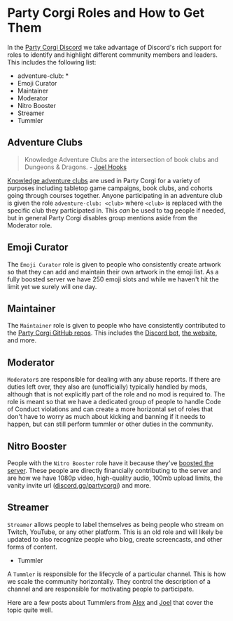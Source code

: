# Party Corgi Roles and How to Get Them

In the [Party Corgi Discord](https://discord.gg/partycorgi) we take advantage of Discord's rich support for roles to identify and highlight different community members and leaders. This includes the following list:

* adventure-club: *
* Emoji Curator
* Maintainer
* Moderator
* Nitro Booster
* Streamer
* Tummler

## Adventure Clubs

> Knowledge Adventure Clubs are the intersection of book clubs and Dungeons & Dragons.
> \- [Joel Hooks](https://joelhooks.com/knowledge-adventure-club)

[Knowledge adventure clubs](https://knowledgeadventure.club/) are used in Party Corgi for a variety of purposes including tabletop game campaigns, book clubs, and cohorts going through courses together. Anyone participating in an adventure club is given the role `adventure-club: <club>` where `<club>` is replaced with the specific club they participated in. This *can* be used to tag people if needed, but in general Party Corgi disables group mentions aside from the Moderator role.

## Emoji Curator

The `Emoji Curator` role is given to people who consistently create artwork so that they can add and maintain their own artwork in the emoji list. As a fully boosted server we have 250 emoji slots and while we haven't hit the limit yet we surely will one day.

## Maintainer

The `Maintainer` role is given to people who have consistently contributed to the [Party Corgi GitHub repos](https://github.com/partycorgi). This includes the [Discord bot](https://github.com/partycorgi/corgo-bot), [the website](https://github.com/partycorgi/partycorgi), and more.

## Moderator

`Moderator`s are responsible for dealing with any abuse reports. If there are duties left over, they also are (unofficially) typically handled by mods, although that is not explicitly part of the role and no mod is required to. The role is meant so that we have a dedicated group of people to handle Code of Conduct violations and can create a more horizontal set of roles that don't have to worry as much about kicking and banning if it needs to happen, but can still perform tummler or other duties in the community.

## Nitro Booster

People with the `Nitro Booster` role have it because they've [boosted the server](https://support.discord.com/hc/en-us/articles/360028038352-Server-Boosting-). These people are directly financially contributing to the server and are how we have 1080p video, high-quality audio, 100mb upload limits, the vanity invite url ([discord.gg/partycorgi](https://discord.gg/partycorgi)) and more.

## Streamer

`Streamer` allows people to label themselves as being people who stream on Twitch, YouTube, or any other platform. This is an old role and will likely be updated to also recognize people who blog, create screencasts, and other forms of content.

* Tummler

A `Tummler` is responsible for the lifecycle of a particular channel. This is how we scale the community horizontally. They control the description of a channel and are responsible for motivating people to participate.

Here are a few posts about Tummlers from [Alex](https://dangerouslyawesome.com/2014/04/community-management-tummling-a-tale-of-two-mindsets/) and [Joel](https://joelhooks.com/tummler) that cover the topic quite well.
